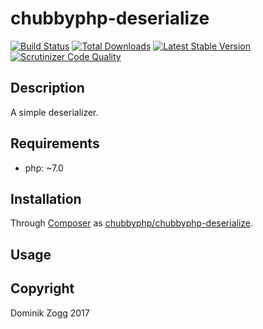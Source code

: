 # chubbyphp-deserialize

[![Build Status](https://api.travis-ci.org/chubbyphp/chubbyphp-deserialize.png?branch=master)](https://travis-ci.org/chubbyphp/chubbyphp-deserialize)
[![Total Downloads](https://poser.pugx.org/chubbyphp/chubbyphp-deserialize/downloads.png)](https://packagist.org/packages/chubbyphp/chubbyphp-deserialize)
[![Latest Stable Version](https://poser.pugx.org/chubbyphp/chubbyphp-deserialize/v/stable.png)](https://packagist.org/packages/chubbyphp/chubbyphp-deserialize)
[![Scrutinizer Code Quality](https://scrutinizer-ci.com/g/chubbyphp/chubbyphp-deserialize/badges/quality-score.png?b=master)](https://scrutinizer-ci.com/g/chubbyphp/chubbyphp-deserialize/?branch=master)

## Description

A simple deserializer.

## Requirements

 * php: ~7.0

## Installation

Through [Composer](http://getcomposer.org) as [chubbyphp/chubbyphp-deserialize][1].

## Usage

[1]: https://packagist.org/packages/chubbyphp/chubbyphp-deserialize

## Copyright

Dominik Zogg 2017
